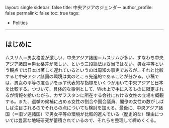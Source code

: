 
layout: single
sidebar: false
title: 中央アジアのジェンダー
author_profile: false
permalink: false
toc: true
tags:
- Politics
---

## はじめに
ムスリム＝男女格差が激しい、中央アジア諸国＝ムスリムが多い、すなわち中央アジア諸国＝男女格差が激しい、という三段論法は妥当ではない。男女平等という観点では日本は著しく遅れているというのは周知の事実であるが、それと比較すると中央アジア諸国の環境は実のところ先進的であることが分かる。小稿では、男女の平等の度合いを示す代表的な指標をいくつか用いて中央アジアと日本を比較する。つづいて、具体的な事例として、Web上で手に入るものに限定されるが情報を拾いながら、カザフスタンに所在する会社における女性の立場を概観する。また、選挙の候補に占める女性の割合や国会議員、閣僚の女性の数がしばしば注目されるのでそれらの点についても検討を加える。最後に、中央アジア諸国（＝旧ソ連諸国）で男女平等の環境が比較的進んでいる（歴史的な）理由については豊富な地域研究が蓄積されているので、それらを整理して締めくくる。
